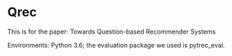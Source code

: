 # Qrec
This is for the paper: Towards Question-based Recommender Systems

Environments: Python 3.6; the evaluation package we used is pytrec_eval.



